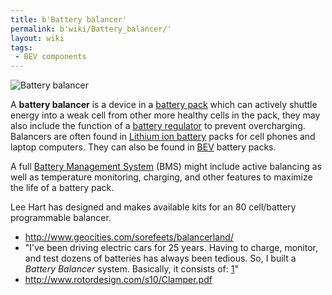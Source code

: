 ```yaml
---
title: b'Battery balancer'
permalink: b'wiki/Battery_balancer/'
layout: wiki
tags:
 - BEV components
---
```


![Battery balancer](Lipoly_equalizer.jpg "Battery balancer")

A **battery balancer** is a device in a [battery
pack](battery_pack "wikilink") which can actively shuttle energy into a
weak cell from other more healthy cells in the pack, they may also
include the function of a [battery
regulator](battery_regulator "wikilink") to prevent overcharging.
Balancers are often found in [Lithium ion
battery](/wiki/Lithium_ion_battery "wikilink") packs for cell phones and
laptop computers. They can also be found in
[BEV](battery_electric_vehicle "wikilink") battery packs.

A full [Battery Management System](/wiki/Battery_Management_System "wikilink")
(BMS) might include active balancing as well as temperature monitoring,
charging, and other features to maximize the life of a battery pack.

Lee Hart has designed and makes available kits for an 80 cell/battery
programmable balancer.

-   <http://www.geocities.com/sorefeets/balancerland/>
-   "I've been driving electric cars for 25 years. Having to charge,
    monitor, and test dozens of batteries has always been tedious. So, I
    built a *Battery Balancer* system. Basically, it consists of:
    [1](http://autos.groups.yahoo.com/group/Prius_Technical_Stuff/message/15446)"
-   <http://www.rotordesign.com/s10/Clamper.pdf>
